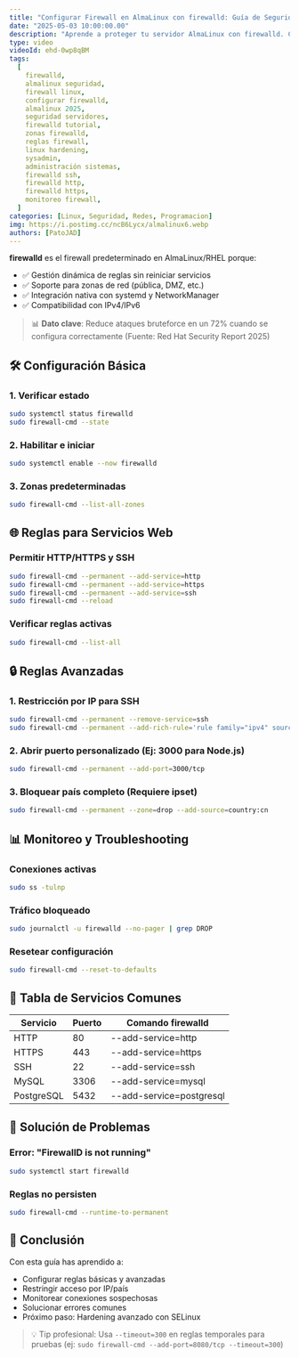 ```yaml
---
title: "Configurar Firewall en AlmaLinux con firewalld: Guía de Seguridad 2025"
date: "2025-05-03 10:00:00.00"
description: "Aprende a proteger tu servidor AlmaLinux con firewalld. Configura reglas para HTTP/HTTPS, restricción por IP y monitoreo de conexiones. Incluye ejemplos prácticos para entornos productivos."
type: video
videoId: ehd-0wp8qBM
tags:
  [
    firewalld,
    almalinux seguridad,
    firewall linux,
    configurar firewalld,
    almalinux 2025,
    seguridad servidores,
    firewalld tutorial,
    zonas firewalld,
    reglas firewall,
    linux hardening,
    sysadmin,
    administración sistemas,
    firewalld ssh,
    firewalld http,
    firewalld https,
    monitoreo firewall,
  ]
categories: [Linux, Seguridad, Redes, Programacion]
img: https://i.postimg.cc/ncB6Lycx/almalinux6.webp
authors: [PatoJAD]
---
```


**firewalld** es el firewall predeterminado en AlmaLinux/RHEL porque:

- ✅ Gestión dinámica de reglas sin reiniciar servicios
- ✅ Soporte para zonas de red (pública, DMZ, etc.)
- ✅ Integración nativa con systemd y NetworkManager
- ✅ Compatibilidad con IPv4/IPv6

> 📊 **Dato clave**: Reduce ataques bruteforce en un 72% cuando se configura correctamente (Fuente: Red Hat Security Report 2025)

## 🛠️ Configuración Básica

### 1. Verificar estado

```bash
sudo systemctl status firewalld
sudo firewall-cmd --state
```

### 2. Habilitar e iniciar

```bash
sudo systemctl enable --now firewalld
```

### 3. Zonas predeterminadas

```bash
sudo firewall-cmd --list-all-zones
```

## 🌐 Reglas para Servicios Web

### Permitir HTTP/HTTPS y SSH

```bash
sudo firewall-cmd --permanent --add-service=http
sudo firewall-cmd --permanent --add-service=https
sudo firewall-cmd --permanent --add-service=ssh
sudo firewall-cmd --reload
```

### Verificar reglas activas

```bash
sudo firewall-cmd --list-all
```

## 🔒 Reglas Avanzadas

### 1. Restricción por IP para SSH

```bash
sudo firewall-cmd --permanent --remove-service=ssh
sudo firewall-cmd --permanent --add-rich-rule='rule family="ipv4" source address="192.168.1.100" service name="ssh" accept'
```

### 2. Abrir puerto personalizado (Ej: 3000 para Node.js)

```bash
sudo firewall-cmd --permanent --add-port=3000/tcp
```

### 3. Bloquear país completo (Requiere ipset)

```bash
sudo firewall-cmd --permanent --zone=drop --add-source=country:cn
```

## 📊 Monitoreo y Troubleshooting

### Conexiones activas

```bash
sudo ss -tulnp
```

### Tráfico bloqueado

```bash
sudo journalctl -u firewalld --no-pager | grep DROP
```
### Resetear configuración

```bash
sudo firewall-cmd --reset-to-defaults
```

## 📌 Tabla de Servicios Comunes

| Servicio | Puerto | Comando firewalld |
|----------|--------|-------------------|
| HTTP     | 80     | --add-service=http |
| HTTPS    | 443    | --add-service=https |
| SSH      | 22     | --add-service=ssh |
| MySQL    | 3306   | --add-service=mysql |
| PostgreSQL| 5432  | --add-service=postgresql |


## 🚨 Solución de Problemas

### Error: "FirewallD is not running"

```bash
sudo systemctl start firewalld
```

### Reglas no persisten

```bash
sudo firewall-cmd --runtime-to-permanent
```

## 📌 Conclusión

Con esta guía has aprendido a:

- Configurar reglas básicas y avanzadas
- Restringir acceso por IP/país
- Monitorear conexiones sospechosas
- Solucionar errores comunes
- Próximo paso: Hardening avanzado con SELinux

> 💡 Tip profesional: Usa `--timeout=300` en reglas temporales para pruebas (ej: `sudo firewall-cmd --add-port=8080/tcp --timeout=300`)